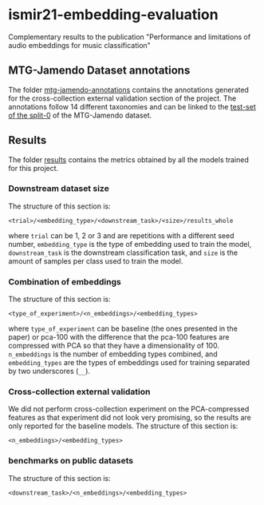 # ismir21-embedding-evaluation
Complementary results to the publication "Performance and limitations of audio embeddings for music classification"

## MTG-Jamendo Dataset annotations
The folder [mtg-jamendo-annotations](mtg-jamendo-annotations) contains the annotations generated for the cross-collection external validation section of the project.
The annotations follow 14 different taxonomies and can be linked to the [test-set of the split-0](https://github.com/MTG/mtg-jamendo-dataset/blob/master/data/splits/split-0/autotagging-test.tsv) of the MTG-Jamendo dataset.

## Results
The folder [results](results) contains the metrics obtained by all the models trained for this project.

### Downstream dataset size
The structure of this section is:

`<trial>/<embedding_type>/<downstream_task>/<size>/results_whole`

where `trial` can be 1, 2 or 3 and are repetitions with a different seed number, `embedding_type` is the type of embedding used to train the model, `downstream_task` is the downstream classification task, and `size` is the amount of samples per class used to train the model.

### Combination of embeddings
The structure of this section is:

`<type_of_experiment>/<n_embeddings>/<embedding_types>`

where `type_of_experiment` can be baseline (the ones presented in the paper) or pca-100 with the difference that the pca-100 features are compressed with PCA so that they have a dimensionality of 100. `n_embeddings` is the number of embedding types combined, and `embedding_types` are the types of embeddings used for training separated by two underscores (`__`).


### Cross-collection external validation
We did not perform cross-collection experiment on the PCA-compressed features as that experiment did not look very promising, so the results are only reported for the baseline models. The structure of this section is:

`<n_embeddings>/<embedding_types>`

### benchmarks on public datasets
The structure of this section is:

`<downstream_task>/<n_embeddings>/<embedding_types>`
